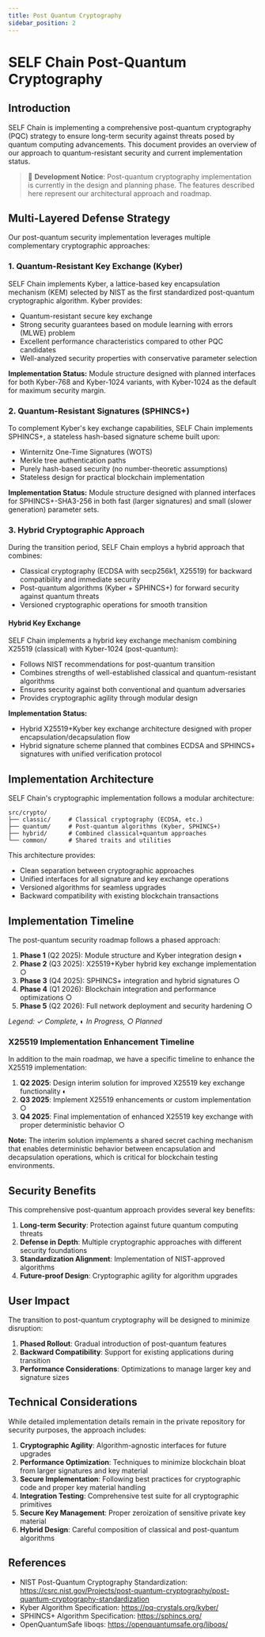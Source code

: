 ```yaml
---
title: Post Quantum Cryptography
sidebar_position: 2
---
```


# SELF Chain Post-Quantum Cryptography

## Introduction

SELF Chain is implementing a comprehensive post-quantum cryptography (PQC) strategy to ensure long-term security against threats posed by quantum computing advancements. This document provides an overview of our approach to quantum-resistant security and current implementation status.

> 🚧 **Development Notice**: Post-quantum cryptography implementation is currently in the design and planning phase. The features described here represent our architectural approach and roadmap.

## Multi-Layered Defense Strategy

Our post-quantum security implementation leverages multiple complementary cryptographic approaches:

### 1. Quantum-Resistant Key Exchange (Kyber)

SELF Chain implements Kyber, a lattice-based key encapsulation mechanism (KEM) selected by NIST as the first standardized post-quantum cryptographic algorithm. Kyber provides:

- Quantum-resistant secure key exchange
- Strong security guarantees based on module learning with errors (MLWE) problem
- Excellent performance characteristics compared to other PQC candidates
- Well-analyzed security properties with conservative parameter selection

**Implementation Status:** Module structure designed with planned interfaces for both Kyber-768 and Kyber-1024 variants, with Kyber-1024 as the default for maximum security margin.

### 2. Quantum-Resistant Signatures (SPHINCS+)

To complement Kyber's key exchange capabilities, SELF Chain implements SPHINCS+, a stateless hash-based signature scheme built upon:

- Winternitz One-Time Signatures (WOTS)
- Merkle tree authentication paths
- Purely hash-based security (no number-theoretic assumptions)
- Stateless design for practical blockchain implementation

**Implementation Status:** Module structure designed with planned interfaces for SPHINCS+-SHA3-256 in both fast (larger signatures) and small (slower generation) parameter sets.

### 3. Hybrid Cryptographic Approach

During the transition period, SELF Chain employs a hybrid approach that combines:

- Classical cryptography (ECDSA with secp256k1, X25519) for backward compatibility and immediate security
- Post-quantum algorithms (Kyber + SPHINCS+) for forward security against quantum threats
- Versioned cryptographic operations for smooth transition

#### Hybrid Key Exchange

SELF Chain implements a hybrid key exchange mechanism combining X25519 (classical) with Kyber-1024 (post-quantum):

- Follows NIST recommendations for post-quantum transition
- Combines strengths of well-established classical and quantum-resistant algorithms
- Ensures security against both conventional and quantum adversaries
- Provides cryptographic agility through modular design

**Implementation Status:** 
- Hybrid X25519+Kyber key exchange architecture designed with proper encapsulation/decapsulation flow
- Hybrid signature scheme planned that combines ECDSA and SPHINCS+ signatures with unified verification protocol

## Implementation Architecture

SELF Chain's cryptographic implementation follows a modular architecture:

```
src/crypto/
├── classic/     # Classical cryptography (ECDSA, etc.)
├── quantum/     # Post-quantum algorithms (Kyber, SPHINCS+)
├── hybrid/      # Combined classical+quantum approaches
└── common/      # Shared traits and utilities
```

This architecture provides:

- Clean separation between cryptographic approaches
- Unified interfaces for all signature and key exchange operations
- Versioned algorithms for seamless upgrades
- Backward compatibility with existing blockchain transactions

## Implementation Timeline

The post-quantum security roadmap follows a phased approach:

1. **Phase 1** (Q2 2025): Module structure and Kyber integration design ◐
2. **Phase 2** (Q3 2025): X25519+Kyber hybrid key exchange implementation ○
3. **Phase 3** (Q4 2025): SPHINCS+ integration and hybrid signatures ○
4. **Phase 4** (Q1 2026): Blockchain integration and performance optimizations ○
5. **Phase 5** (Q2 2026): Full network deployment and security hardening ○

_Legend: ✓ Complete, ◐ In Progress, ○ Planned_

### X25519 Implementation Enhancement Timeline

In addition to the main roadmap, we have a specific timeline to enhance the X25519 implementation:

1. **Q2 2025**: Design interim solution for improved X25519 key exchange functionality ◐
2. **Q3 2025**: Implement X25519 enhancements or custom implementation ○
3. **Q4 2025**: Final implementation of enhanced X25519 key exchange with proper deterministic behavior ○

**Note:** The interim solution implements a shared secret caching mechanism that enables deterministic behavior between encapsulation and decapsulation operations, which is critical for blockchain testing environments.

## Security Benefits

This comprehensive post-quantum approach provides several key benefits:

1. **Long-term Security**: Protection against future quantum computing threats
2. **Defense in Depth**: Multiple cryptographic approaches with different security foundations
3. **Standardization Alignment**: Implementation of NIST-approved algorithms
4. **Future-proof Design**: Cryptographic agility for algorithm upgrades

## User Impact

The transition to post-quantum cryptography will be designed to minimize disruption:

1. **Phased Rollout**: Gradual introduction of post-quantum features
2. **Backward Compatibility**: Support for existing applications during transition
3. **Performance Considerations**: Optimizations to manage larger key and signature sizes

## Technical Considerations

While detailed implementation details remain in the private repository for security purposes, the approach includes:

1. **Cryptographic Agility**: Algorithm-agnostic interfaces for future upgrades
2. **Performance Optimization**: Techniques to minimize blockchain bloat from larger signatures and key material
3. **Secure Implementation**: Following best practices for cryptographic code and proper key material handling
4. **Integration Testing**: Comprehensive test suite for all cryptographic primitives
5. **Secure Key Management**: Proper zeroization of sensitive private key material
6. **Hybrid Design**: Careful composition of classical and post-quantum algorithms

## References

- NIST Post-Quantum Cryptography Standardization: https://csrc.nist.gov/Projects/post-quantum-cryptography/post-quantum-cryptography-standardization
- Kyber Algorithm Specification: https://pq-crystals.org/kyber/
- SPHINCS+ Algorithm Specification: https://sphincs.org/
- OpenQuantumSafe liboqs: https://openquantumsafe.org/liboqs/
